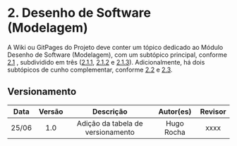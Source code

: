 # 2. Desenho de Software (Modelagem)

A Wiki ou GitPages do Projeto deve conter um tópico dedicado ao Módulo Desenho de Software (Modelagem), com um subtópico principal, conforme [2.1](/docs/Modelagem/2.1.ModelagemTradicional.md)
, subdividido em três ([2.1.1](/docs/Modelagem/2.1.1.UMLEstaticos.md), [2.1.2](/docs/Modelagem/2.1.2.UMLDinamicos.md) e [2.1.3](/docs/Modelagem/2.1.3.Agil.md)). Adicionalmente, há dois subtópicos de cunho complementar, conforme [2.2](/docs/Modelagem/2.2.IniciativasExtras.md) e [2.3](/docs/Modelagem/2.3.ParticipacoesModelagem.md).

## Versionamento

| Data |Versão| Descrição | Autor(es) | Revisor |
|:----:|:----:|:---------:|:-----:|:-----:|
|25/06 | 1.0  | Adição da tabela de versionamento | Hugo Rocha | xxxx |